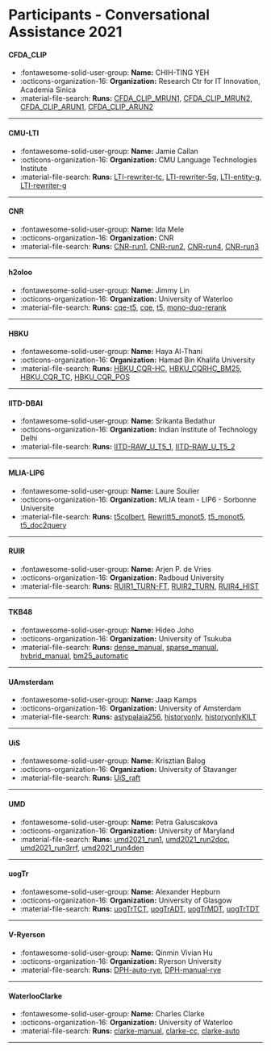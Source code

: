 # Participants - Conversational Assistance 2021 

#### CFDA_CLIP 
 - :fontawesome-solid-user-group: **Name:** CHIH-TING YEH 
 - :octicons-organization-16: **Organization:** Research Ctr for IT Innovation, Academia Sinica 
 - :material-file-search: **Runs:** [CFDA_CLIP_MRUN1](./runs.md#cfda_clip_mrun1), [CFDA_CLIP_MRUN2](./runs.md#cfda_clip_mrun2), [CFDA_CLIP_ARUN1](./runs.md#cfda_clip_arun1), [CFDA_CLIP_ARUN2](./runs.md#cfda_clip_arun2) 

---
#### CMU-LTI 
 - :fontawesome-solid-user-group: **Name:** Jamie Callan 
 - :octicons-organization-16: **Organization:** CMU Language Technologies Institute 
 - :material-file-search: **Runs:** [LTI-rewriter-tc](./runs.md#lti-rewriter-tc), [LTI-rewriter-5q](./runs.md#lti-rewriter-5q), [LTI-entity-g](./runs.md#lti-entity-g), [LTI-rewriter-g](./runs.md#lti-rewriter-g) 

---
#### CNR 
 - :fontawesome-solid-user-group: **Name:** Ida Mele 
 - :octicons-organization-16: **Organization:** CNR 
 - :material-file-search: **Runs:** [CNR-run1](./runs.md#cnr-run1), [CNR-run2](./runs.md#cnr-run2), [CNR-run4](./runs.md#cnr-run4), [CNR-run3](./runs.md#cnr-run3) 

---
#### h2oloo 
 - :fontawesome-solid-user-group: **Name:** Jimmy Lin 
 - :octicons-organization-16: **Organization:** University of Waterloo 
 - :material-file-search: **Runs:** [cqe-t5](./runs.md#cqe-t5), [cqe](./runs.md#cqe), [t5](./runs.md#t5), [mono-duo-rerank](./runs.md#mono-duo-rerank) 

---
#### HBKU 
 - :fontawesome-solid-user-group: **Name:** Haya Al-Thani 
 - :octicons-organization-16: **Organization:** Hamad Bin Khalifa University  
 - :material-file-search: **Runs:** [HBKU_CQR-HC](./runs.md#hbku_cqr-hc), [HBKU_CQRHC_BM25](./runs.md#hbku_cqrhc_bm25), [HBKU_CQR_TC](./runs.md#hbku_cqr_tc), [HBKU_CQR_POS](./runs.md#hbku_cqr_pos) 

---
#### IITD-DBAI 
 - :fontawesome-solid-user-group: **Name:** Srikanta Bedathur 
 - :octicons-organization-16: **Organization:** Indian Institute of Technology Delhi 
 - :material-file-search: **Runs:** [IITD-RAW_U_T5_1](./runs.md#iitd-raw_u_t5_1), [IITD-RAW_U_T5_2](./runs.md#iitd-raw_u_t5_2) 

---
#### MLIA-LIP6 
 - :fontawesome-solid-user-group: **Name:** Laure Soulier 
 - :octicons-organization-16: **Organization:** MLIA team - LIP6 - Sorbonne Universite 
 - :material-file-search: **Runs:** [t5colbert](./runs.md#t5colbert), [Rewritt5_monot5](./runs.md#rewritt5_monot5), [t5_monot5](./runs.md#t5_monot5), [t5_doc2query](./runs.md#t5_doc2query) 

---
#### RUIR 
 - :fontawesome-solid-user-group: **Name:** Arjen P. de Vries 
 - :octicons-organization-16: **Organization:** Radboud University 
 - :material-file-search: **Runs:** [RUIR1_TURN-FT](./runs.md#ruir1_turn-ft), [RUIR2_TURN](./runs.md#ruir2_turn), [RUIR4_HIST](./runs.md#ruir4_hist) 

---
#### TKB48 
 - :fontawesome-solid-user-group: **Name:** Hideo Joho 
 - :octicons-organization-16: **Organization:** University of Tsukuba 
 - :material-file-search: **Runs:** [dense_manual](./runs.md#dense_manual), [sparse_manual](./runs.md#sparse_manual), [hybrid_manual](./runs.md#hybrid_manual), [bm25_automatic](./runs.md#bm25_automatic) 

---
#### UAmsterdam 
 - :fontawesome-solid-user-group: **Name:** Jaap Kamps 
 - :octicons-organization-16: **Organization:** University of Amsterdam 
 - :material-file-search: **Runs:** [astypalaia256](./runs.md#astypalaia256), [historyonly](./runs.md#historyonly), [historyonlyKILT](./runs.md#historyonlykilt) 

---
#### UiS 
 - :fontawesome-solid-user-group: **Name:** Krisztian Balog 
 - :octicons-organization-16: **Organization:** University of Stavanger 
 - :material-file-search: **Runs:** [UiS_raft](./runs.md#uis_raft) 

---
#### UMD 
 - :fontawesome-solid-user-group: **Name:** Petra Galuscakova 
 - :octicons-organization-16: **Organization:** University of Maryland 
 - :material-file-search: **Runs:** [umd2021_run1](./runs.md#umd2021_run1), [umd2021_run2doc](./runs.md#umd2021_run2doc), [umd2021_run3rrf](./runs.md#umd2021_run3rrf), [umd2021_run4den](./runs.md#umd2021_run4den) 

---
#### uogTr 
 - :fontawesome-solid-user-group: **Name:** Alexander Hepburn 
 - :octicons-organization-16: **Organization:** University of Glasgow 
 - :material-file-search: **Runs:** [uogTrTCT](./runs.md#uogtrtct), [uogTrADT](./runs.md#uogtradt), [uogTrMDT](./runs.md#uogtrmdt), [uogTrTDT](./runs.md#uogtrtdt) 

---
#### V-Ryerson 
 - :fontawesome-solid-user-group: **Name:** Qinmin Vivian Hu 
 - :octicons-organization-16: **Organization:** Ryerson University 
 - :material-file-search: **Runs:** [DPH-auto-rye](./runs.md#dph-auto-rye), [DPH-manual-rye](./runs.md#dph-manual-rye) 

---
#### WaterlooClarke 
 - :fontawesome-solid-user-group: **Name:** Charles Clarke 
 - :octicons-organization-16: **Organization:** University of Waterloo 
 - :material-file-search: **Runs:** [clarke-manual](./runs.md#clarke-manual), [clarke-cc](./runs.md#clarke-cc), [clarke-auto](./runs.md#clarke-auto) 

---
